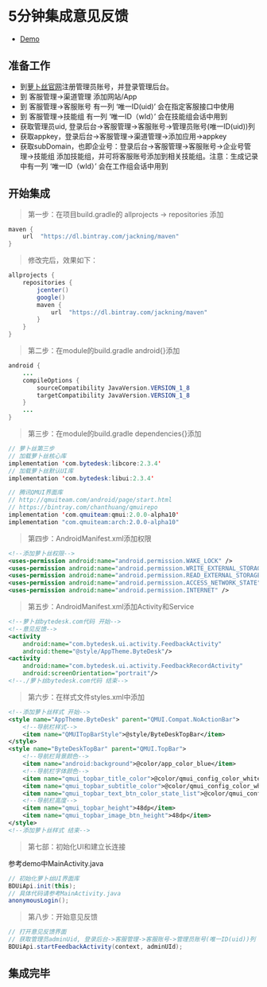 # 5分钟集成意见反馈

- [Demo](https://github.com/Bytedesk/bytedesk-android/tree/master/Tutorial/feedback)

## 准备工作

- 到[萝卜丝官网](https://www.bytedesk.com/antv/user/login)注册管理员账号，并登录管理后台。
- 到 客服管理->渠道管理 添加网站/App
- 到 客服管理->客服账号 有一列 ‘唯一ID(uid)’ 会在指定客服接口中使用
- 到 客服管理->技能组 有一列 ‘唯一ID（wId）’ 会在技能组会话中用到
- 获取管理员uid, 登录后台->客服管理->客服账号->管理员账号(唯一ID(uid))列
- 获取appkey，登录后台->客服管理->渠道管理->添加应用->appkey
- 获取subDomain，也即企业号：登录后台->客服管理->客服账号->企业号管理->技能组 添加技能组，并可将客服账号添加到相关技能组。注意：生成记录中有一列 ‘唯一ID（wId）’ 会在工作组会话中用到

## 开始集成

> 第一步：在项目build.gradle的 allprojects -> repositories 添加

```java
maven {
    url  "https://dl.bintray.com/jackning/maven"
}
```

> 修改完后，效果如下：

```java
allprojects {
    repositories {
        jcenter()
        google()
        maven {
            url  "https://dl.bintray.com/jackning/maven"
        }
    }
}
```

> 第二步：在module的build.gradle android{}添加

```java
android {
    ...
    compileOptions {
        sourceCompatibility JavaVersion.VERSION_1_8
        targetCompatibility JavaVersion.VERSION_1_8
    }
    ...
}
```

> 第三步：在module的build.gradle dependencies{}添加

```java
// 萝卜丝第三步
// 加载萝卜丝核心库
implementation 'com.bytedesk:libcore:2.3.4'
// 加载萝卜丝默认UI库
implementation 'com.bytedesk:libui:2.3.4'

// 腾讯QMUI界面库
// http://qmuiteam.com/android/page/start.html
// https://bintray.com/chanthuang/qmuirepo
implementation 'com.qmuiteam:qmui:2.0.0-alpha10'
implementation "com.qmuiteam:arch:2.0.0-alpha10"
```

> 第四步：AndroidManifest.xml添加权限

```xml
<!--添加萝卜丝权限-->
<uses-permission android:name="android.permission.WAKE_LOCK" />
<uses-permission android:name="android.permission.WRITE_EXTERNAL_STORAGE" />
<uses-permission android:name="android.permission.READ_EXTERNAL_STORAGE" />
<uses-permission android:name="android.permission.ACCESS_NETWORK_STATE" />
<uses-permission android:name="android.permission.INTERNET" />
```

> 第五步：AndroidManifest.xml添加Activity和Service

```xml
<!--萝卜丝bytedesk.com代码 开始-->
<!--意见反馈-->
<activity
    android:name="com.bytedesk.ui.activity.FeedbackActivity"
    android:theme="@style/AppTheme.ByteDesk"/>
<activity
    android:name="com.bytedesk.ui.activity.FeedbackRecordActivity"
    android:screenOrientation="portrait"/>
<!--./萝卜丝bytedesk.com代码 结束-->
```

> 第六步：在样式文件styles.xml中添加

```xml
<!--添加萝卜丝样式 开始-->
<style name="AppTheme.ByteDesk" parent="QMUI.Compat.NoActionBar">
    <!--导航栏样式-->
    <item name="QMUITopBarStyle">@style/ByteDeskTopBar</item>
</style>
<style name="ByteDeskTopBar" parent="QMUI.TopBar">
    <!--导航栏背景颜色-->
    <item name="android:background">@color/app_color_blue</item>
    <!--导航栏字体颜色-->
    <item name="qmui_topbar_title_color">@color/qmui_config_color_white</item>
    <item name="qmui_topbar_subtitle_color">@color/qmui_config_color_white</item>
    <item name="qmui_topbar_text_btn_color_state_list">@color/qmui_config_color_white</item>
    <!--导航栏高度-->
    <item name="qmui_topbar_height">48dp</item>
    <item name="qmui_topbar_image_btn_height">48dp</item>
</style>
<!--添加萝卜丝样式 结束-->
```

> 第七部：初始化UI和建立长连接

参考demo中MainActivity.java

```java
// 初始化萝卜丝UI界面库
BDUiApi.init(this);
// 具体代码请参考MainActivity.java
anonymousLogin();
```

> 第八步：开始意见反馈

```java
// 打开意见反馈界面
// 获取管理员adminUid, 登录后台->客服管理->客服账号->管理员账号(唯一ID(uid))列
BDUiApi.startFeedbackActivity(context, adminUId);
```

## 集成完毕
